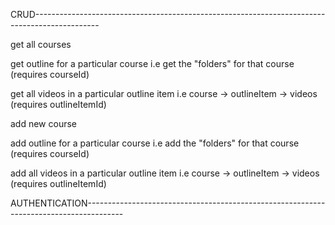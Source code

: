 CRUD----------------------------------------------------------------------------------------------

get all courses

get outline for a particular course i.e get the "folders" for that course (requires courseId)

get all videos in a particular outline item i.e course -> outlineItem -> videos (requires outlineItemId)

add new course 

add outline for a particular course i.e add the "folders" for that course (requires courseId)

add all videos in a particular outline item i.e course -> outlineItem -> videos (requires outlineItemId)

AUTHENTICATION---------------------------------------------------------------------------------------